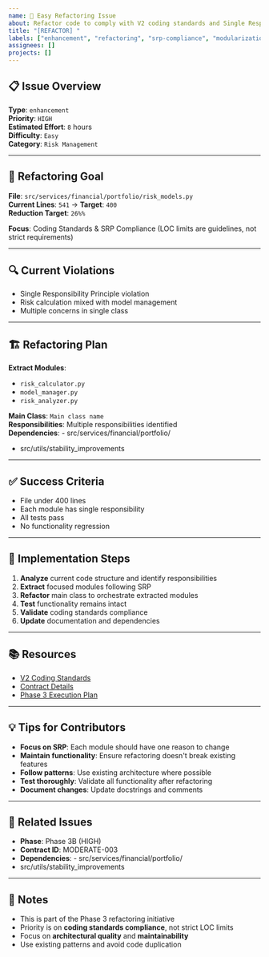 ```yaml
---
name: 🚀 Easy Refactoring Issue
about: Refactor code to comply with V2 coding standards and Single Responsibility Principle
title: "[REFACTOR] "
labels: ["enhancement", "refactoring", "srp-compliance", "modularization", "good first issue", "easy"]
assignees: []
projects: []
---
```


## 📋 **Issue Overview**

**Type**: `enhancement`  
**Priority**: `HIGH`  
**Estimated Effort**: `8` hours  
**Difficulty**: `Easy`  
**Category**: `Risk Management`

---

## 🎯 **Refactoring Goal**

**File**: `src/services/financial/portfolio/risk_models.py`  
**Current Lines**: `541` → **Target**: `400`  
**Reduction Target**: `26%%`

**Focus**: Coding Standards & SRP Compliance (LOC limits are guidelines, not strict requirements)

---

## 🔍 **Current Violations**

- Single Responsibility Principle violation
- Risk calculation mixed with model management
- Multiple concerns in single class

---

## 🏗️ **Refactoring Plan**

**Extract Modules**:
- `risk_calculator.py`
- `model_manager.py`
- `risk_analyzer.py`

**Main Class**: `Main class name`  
**Responsibilities**: Multiple responsibilities identified  
**Dependencies**: - src/services/financial/portfolio/
- src/utils/stability_improvements

---

## ✅ **Success Criteria**

- File under 400 lines
- Each module has single responsibility
- All tests pass
- No functionality regression

---

## 🚀 **Implementation Steps**

1. **Analyze** current code structure and identify responsibilities
2. **Extract** focused modules following SRP
3. **Refactor** main class to orchestrate extracted modules
4. **Test** functionality remains intact
5. **Validate** coding standards compliance
6. **Update** documentation and dependencies

---

## 📚 **Resources**

- [V2 Coding Standards](../docs/CODING_STANDARDS.md)
- [Contract Details](../contracts/phase3b_moderate_contracts.json)
- [Phase 3 Execution Plan](../contracts/PHASE3_COMPLETE_EXECUTION_PLAN.md)

---

## 💡 **Tips for Contributors**

- **Focus on SRP**: Each module should have one reason to change
- **Maintain functionality**: Ensure refactoring doesn't break existing features
- **Follow patterns**: Use existing architecture where possible
- **Test thoroughly**: Validate all functionality after refactoring
- **Document changes**: Update docstrings and comments

---

## 🔗 **Related Issues**

- **Phase**: Phase 3B (HIGH)
- **Contract ID**: MODERATE-003
- **Dependencies**: - src/services/financial/portfolio/
- src/utils/stability_improvements

---

## 📝 **Notes**

- This is part of the Phase 3 refactoring initiative
- Priority is on **coding standards compliance**, not strict LOC limits
- Focus on **architectural quality** and **maintainability**
- Use existing patterns and avoid code duplication
